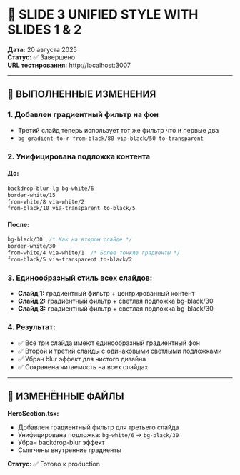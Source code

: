 # 🎨 SLIDE 3 UNIFIED STYLE WITH SLIDES 1 & 2

**Дата:** 20 августа 2025  
**Статус:** ✅ Завершено  
**URL тестирования:** http://localhost:3007

---

## 🎯 ВЫПОЛНЕННЫЕ ИЗМЕНЕНИЯ

### **1. Добавлен градиентный фильтр на фон**
- Третий слайд теперь использует тот же фильтр что и первые два
- `bg-gradient-to-r from-black/80 via-black/50 to-transparent`

### **2. Унифицирована подложка контента**

#### **До:**
```css
backdrop-blur-lg bg-white/6
border-white/15
from-white/8 via-white/2
from-black/10 via-transparent to-black/5
```

#### **После:**
```css
bg-black/30  /* Как на втором слайде */
border-white/30
from-white/4 via-white/1  /* Более тонкие градиенты */
from-black/5 via-transparent to-black/2
```

### **3. Единообразный стиль всех слайдов:**
- **Слайд 1:** градиентный фильтр + центрированный контент
- **Слайд 2:** градиентный фильтр + светлая подложка bg-black/30
- **Слайд 3:** градиентный фильтр + светлая подложка bg-black/30

### **4. Результат:**
- ✅ Все три слайда имеют единообразный градиентный фон
- ✅ Второй и третий слайды с одинаковыми светлыми подложками
- ✅ Убран blur эффект для чистого дизайна
- ✅ Сохранена читаемость на всех слайдах

---

## 📁 ИЗМЕНЁННЫЕ ФАЙЛЫ

**HeroSection.tsx:**
- Добавлен градиентный фильтр для третьего слайда
- Унифицирована подложка: `bg-white/6` → `bg-black/30`
- Убран backdrop-blur эффект
- Смягчены внутренние градиенты

**Статус:** ✅ Готово к production
